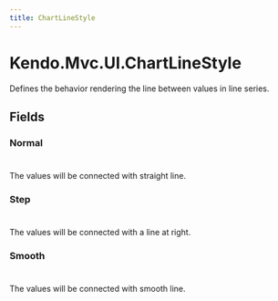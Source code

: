 ```yaml
---
title: ChartLineStyle
---
```


# Kendo.Mvc.UI.ChartLineStyle
Defines the behavior rendering the line between values in line series.


## Fields


### Normal
#
The values will be connected with straight line.

### Step
#
The values will be connected with a line at right.

### Smooth
#
The values will be connected with smooth line.




